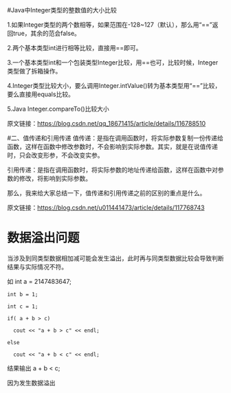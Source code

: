 #Java中Integer类型的整数值的大小比较

1.如果Integer类型的两个数相等，如果范围在-128~127（默认），那么用“==”返回true，其余的范会false。

2.两个基本类型int进行相等比较，直接用==即可。

3.一个基本类型int和一个包装类型Integer比较，用==也可，比较时候，Integer类型做了拆箱操作。

4.Integer类型比较大小，要么调用Integer.intValue()转为基本类型用“==”比较，要么直接用equals比较。

5.Java Integer.compareTo()比较大小

                        
原文链接：https://blog.csdn.net/qq_18671415/article/details/116788510


#二、值传递和引用传递
值传递：是指在调用函数时，将实际参数复制一份传递给函数，这样在函数中修改参数时，不会影响到实际参数。其实，就是在说值传递时，只会改变形参，不会改变实参。

引用传递：是指在调用函数时，将实际参数的地址传递给函数，这样在函数中对参数的修改，将影响到实际参数。

那么，我来给大家总结一下，值传递和引用传递之前的区别的重点是什么。


                        
原文链接：https://blog.csdn.net/u011441473/article/details/117768743

# 数据溢出问题
  当涉及到同类型数据相加减可能会发生溢出，此时再与同类型数据比较会导致判断结果与实际情况不符。
  
  如 int a = 2147483647;
  
    int b = 1;
    
    int c = 1;
    
    if( a + b > c)
    
      cout << "a + b > c" << endl;
      
    else
    
      cout << "a + b < c" << endl;
      
  结果输出 a + b < c;
  
  因为发生数据溢出

